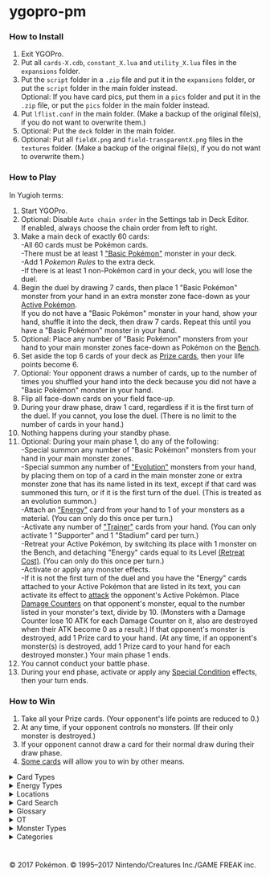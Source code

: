 # ygopro-pm

### How to Install
1. Exit YGOPro.
2. Put all `cards-X.cdb`, `constant_X.lua` and `utility_X.lua` files in the `expansions` folder.
3. Put the `script` folder in a `.zip` file and put it in the `expansions` folder, or put the `script` folder in the main folder instead.<br>
Optional: If you have card pics, put them in a `pics` folder and put it in the `.zip` file, or put the `pics` folder in the main folder instead.
4. Put `lflist.conf` in the main folder. (Make a backup of the original file(s), if you do not want to overwrite them.)
5. Optional: Put the `deck` folder in the main folder.
6. Optional: Put all `fieldX.png` and `field-transparentX.png` files in the `textures` folder. (Make a backup of the original file(s), if you do not want to overwrite them.)

### How to Play
In Yugioh terms:
1. Start YGOPro.
2. Optional: Disable `Auto chain order` in the Settings tab in Deck Editor.<br>
If enabled, always choose the chain order from left to right.
3. Make a main deck of exactly 60 cards:<br>
	-All 60 cards must be Pokémon cards.<br>
	-There must be at least 1 ["Basic Pokémon"](https://bulbapedia.bulbagarden.net/wiki/Basic_Pok%C3%A9mon_(TCG)) monster in your deck.<br>
	-Add 1 *Pokemon Rules* to the extra deck.<br>
	-If there is at least 1 non-Pokémon card in your deck, you will lose the duel.
4. Begin the duel by drawing 7 cards, then place 1 "Basic Pokémon" monster from your hand in an extra monster zone face-down as your [Active Pokémon](https://bulbapedia.bulbagarden.net/wiki/Appendix:Glossary_(TCG)#Active_Pok.C3.A9mon).<br>
If you do not have a "Basic Pokémon" monster in your hand, show your hand, shuffle it into the deck, then draw 7 cards. Repeat this until you have a "Basic Pokémon" monster in your hand.<br>
5. Optional: Place any number of "Basic Pokémon" monsters from your hand to your main monster zones face-down as Pokémon on the [Bench](https://bulbapedia.bulbagarden.net/wiki/Appendix:Glossary_(TCG)#Bench).<br>
6. Set aside the top 6 cards of your deck as [Prize cards](https://bulbapedia.bulbagarden.net/wiki/Appendix:Glossary_(TCG)#Prize_Card), then your life points become 6.<br>
7. Optional: Your opponent draws a number of cards, up to the number of times you shuffled your hand into the deck because you did not have a "Basic Pokémon" monster in your hand.<br>
8. Flip all face-down cards on your field face-up.
9. During your draw phase, draw 1 card, regardless if it is the first turn of the duel. If you cannot, you lose the duel. (There is no limit to the number of cards in your hand.)
10. Nothing happens during your standby phase.
11. Optional: During your main phase 1, do any of the following:<br>
	-Special summon any number of "Basic Pokémon" monsters from your hand in your main monster zones.<br>
	-Special summon any number of ["Evolution"](https://bulbapedia.bulbagarden.net/wiki/Appendix:Glossary_(TCG)#Evolution_card) monsters from your hand, by placing them on top of a card in the main monster zone or extra monster zone that has its name listed in its text, except if that card was summoned this turn, or if it is the first turn of the duel. (This is treated as an evolution summon.)<br>
	-Attach an ["Energy"](https://bulbapedia.bulbagarden.net/wiki/Energy_card_(TCG)) card from your hand to 1 of your monsters as a material. (You can only do this once per turn.)<br>
	-Activate any number of ["Trainer"](https://bulbapedia.bulbagarden.net/wiki/Trainer_card_(TCG)) cards from your hand. (You can only activate 1 "Supporter" and 1 "Stadium" card per turn.)<br>
	-Retreat your Active Pokémon, by switching its place with 1 monster on the Bench, and detaching "Energy" cards equal to its Level [(Retreat Cost)](https://bulbapedia.bulbagarden.net/wiki/Retreat_cost). (You can only do this once per turn.)<br>
	-Activate or apply any monster effects.<br>
	-If it is not the first turn of the duel and you have the "Energy" cards attached to your Active Pokémon that are listed in its text, you can activate its effect to [attack](https://bulbapedia.bulbagarden.net/wiki/Attack_(TCG)) the opponent's Active Pokémon. Place [Damage Counters](https://bulbapedia.bulbagarden.net/wiki/Appendix:Glossary_(TCG)#Damage) on that opponent's monster, equal to the number listed in your monster's text, divide by 10. (Monsters with a Damage Counter lose 10 ATK for each Damage Counter on it, also are destroyed when their ATK become 0 as a result.) If that opponent's monster is destroyed, add 1 Prize card to your hand. (At any time, if an opponent's monster(s) is destroyed, add 1 Prize card to your hand for each destroyed monster.) Your main phase 1 ends.
12. You cannot conduct your battle phase.
13. During your end phase, activate or apply any [Special Condition](https://bulbapedia.bulbagarden.net/wiki/Special_Conditions_(TCG)) effects, then your turn ends.

### How to Win
1. Take all your Prize cards. (Your opponent's life points are reduced to 0.)
2. At any time, if your opponent controls no monsters. (If their only monster is destroyed.)
3. If your opponent cannot draw a card for their normal draw during their draw phase.
4. [Some cards](https://www.pokemon.com/us/pokemon-tcg/pokemon-cards/?cardName=&cardText=win+this+game&evolvesFrom=&simpleSubmit=&format=unlimited&particularArtist=&sort=number&sort=number) will allow you to win by other means.

<details>
<summary>Card Types</summary>

- `Pokémon = Monster (Level=Retreat Cost, ATK=current HP, DEF=original HP)`
	- `Pokémon with "Poké-Power", "Poké-Body", "Ability", etc. in their text = Monster + Effect`
- `Trainer = Spell`
	- `Stadium = Spell + Field`
- `Energy = Trap`
</details>
<details>
<summary>Energy Types</summary>

- `Grass = EARTH Attribute`
- `Fire = WATER Attribute`
- `Water = FIRE Attribute`
- `Lightning = WIND Attribute`
- `Psychic = LIGHT Attribute`
- `Fighting = DARK Attribute`
- `Darkness = DIVINE Attribute`
- `Metal = 0x080` (unlisted in YGOPro's tabs)
- `Colorless = 0x100` (unlisted in YGOPro's tabs)
- `Fairy = 0x200` (unlisted in YGOPro's tabs)
- `Dragon = 0x400` (unlisted in YGOPro's tabs)
</details>
<details>
<summary>Locations</summary>

- `Active Pokémon (In Play) = Extra Monster Zone`
- `Bench (In Play) = Main Monster Zone`
	- [Increased Bench](https://www.pokemon.com/us/pokemon-tcg/pokemon-cards/xy-series/xy6/89/) `(In Play) = Spell & Trap Zones #1-4` (Not fully supported by YGOPro.)
- `Discard Pile = Graveyard`
- `Lost Zone = Face-up banished cards` (text color = black)
- `Prize Cards = Face-down banished cards` (text color = blue) (Your opponent's life points are equal to your total number of Prize cards.)
</details>
<details>
<summary>Card Search</summary>

You can search for the following specific card information in YGOPro:
- Attack Damage: Type `N damage`, or type ` N damage` for a more norrower search
- Card Type: Search by `Type`
- Energy Type (Pokémon Type): Search by `Attribute` (only until `Darkness`), or type `Pokemon Type: Energy`
- Expansions (what set the card appears in): **N/A**
- Format (what tournament format the card is legally playable in): **N/A**
- HP (Hit Points): Search by `ATK`
- Pokémon that have an Ability: Search by `Effect` or `Has Ability`
- Pokémon Evolution: Type `Stage 1`, `Stage 2`, or type `Stage: Stage 1`, `Stage: Stage 2`, and `Evolves from Pokémon name` for a more norrower search
- Rarity: **N/A**
- Resistance: Type `Resistance: Energy -N`, or type `Resistance: none` for Pokémon that have no Resistance
- Retreat Cost: Search by `Level/Rank`
- Total Attack Cost: **N/A** (You can type `[ ]` for Pokémon that don't have an Attack Cost, `[P] ` for Pokémon attacks that require only 1 Psychic Energy, etc.)
- Weakness: Type `Weakness: Energy x2`, `Weakness: Energy +N`, or type `Weakness: none` for Pokémon that have no Weakness

Note - Energy. The following abbreviations are used for each Energy Type:<br>
- [G] = Grass
- [R] = Fire (R is short for 'Red')
- [W] = Water
- [L] = Lightning
- [P] = Psychic
- [F] = Fighting
- [D] = Darkness
- [M] = Metal
- [C] = Colorless
- [Y] = Fairy (Y is the last letter in 'Fairy')
- [N] = Dragon (N is the last letter in 'Dragon')

Note - missing information. Text that appears on the card that is not essential to gameplay is not searchable in the database:<br>
- Card Illustrator (artist who illustrated the image on the card)
- Pokédex Number - No. 125
- Pokémon Category (Species) - Electric Pokémon
- Pokémon Length/Height - Ht:3'07''
- Pokémon Weight - WT 66.1 lbs
</details>
<details>
<summary>Glossary</summary>

- `Ability/Pokémon Power =` [Monster effect](http://yugioh.wikia.com/wiki/Monster_effect)
- `Active Pokémon = Monster in the Extra Monster Zone`
- `Ancient Trait` = *TBA*
- `Attach = Attach a card to a monster as a material`
- `Attack = During your Main Phase, if this card has [...] attached to it: You can activate this effect; (attack goes here).`
- `Between-Turns Step = End Phase`
- `Break Evolution` = *TBA*
- `Burn Marker = Burn Counter`
- `Damage = Place a Damage Counter on a monster at the end of the Damage Step. (Monsters with a Damage Counter lose 10 ATK for each Damage Counter on it, also are destroyed when their ATK become 0 as a result.)`
- `Damage Counter = Damage Counter`
- `Defending Pokémon = Attack target in an Extra Monster Zone`
- `Devolve` = *TBA*
- `Discard = Send a card to the Graveyard or detach a material from a monster.`
- `Evolve = Special Summon this card (from your hand) in Attack Position, by placing it on a monster that is listed in this card's text. (This is treated as an Evolution Summon.)`
- `Evolved Pokémon = "Evolution" monster with a material whose name is included on it`
- `GX Marker` = *TBA*
- `Game = Duel`
- `Hit Points (HP) = ATK`
- `In Play = Cards in the Extra Monster Zones and Main Monster Zones [or Spell & Trap Zone as an extended Bench]`
- `Knocked Out = When a monster on the field is destroyed`
- `Match = Duel`
- `Poké-Body =` [Continuous](http://yugioh.wikia.com/wiki/Continuous_Effect) `monster effect [while that monster is in a Monster Zone or Spell & Trap Zone]`
- `Poké-Power =` [Ignition](http://yugioh.wikia.com/wiki/Ignition_Effect) `monster effect`
- `Pokémon = Monster`
- `Pokémon Legend` = *TBA*
- `Poison Marker = Poison Counter`
- `Resistance` = *TBA*
- `Retreat = Once per turn: You can switch the locations of 1 monster in your Extra Monster Zone with 1 monster in your Main Monster Zone [or Spell & Trap Zone as an extended Bench], by detaching "Energy" cards from the monster in the Extra Monster Zone equal to its Level.`
- `Special Condition = Continuous Effect` (["Asleep"](https://bulbapedia.bulbagarden.net/wiki/Special_Conditions_(TCG)#Asleep), ["Burned"](https://bulbapedia.bulbagarden.net/wiki/Special_Conditions_(TCG)#Burned), ["Confused"](https://bulbapedia.bulbagarden.net/wiki/Special_Conditions_(TCG)#Confused), ["Paralyzed"](https://bulbapedia.bulbagarden.net/wiki/Special_Conditions_(TCG)#Paralyzed) and ["Poisoned"](https://bulbapedia.bulbagarden.net/wiki/Special_Conditions_(TCG)#Poisoned))
- `Sudden Death` = *TBA*
- `Weakness` = *TBA*
</details>
<details>
<summary>OT</summary>

- `0x5` = OCG only card `(0x1 OCG + 0x4 Anime/DIY)`
- `0x6` = TCG only card `(0x2 TCG + 0x4 Anime/DIY)`
- `0x7` = OCG + TCG card `(0x1 OCG + 0x2 TCG + 0x4 Anime/DIY)`
</details>
<details>
<summary>Monster Types</summary>

- `0x1	Warrior` = Superpower, Punching, Kicking, Handstand, Scuffle, Meditate, Muscular, etc.
- `0x2	Spellcaster` = Magical, etc.
- `0x4	Fairy` = Fairy, Balloon, Transform(†), Starshape(†), Happiness, Playhouse, Intertwining, Life, Cotton Candy, Fragrance, Perfume, etc.
- `0x8	Fiend` = Gas(†), Shadow, Dark(ness), Sharp Claw(†), Moonlight, Pitch-Black, Wicked, Big Boss, Disaster, Savage(†), Brutal, Scarecrow(†), etc.
- `0x10	Zombie` = **N/A**
- `0x20	Machine` = Magnet (Area), Armor (Bird), Iron (Snake, Will), Scissors, Temporal(†), Shield, Bronze (Bell), Sword (Blade), etc.
- `0x40	Aqua` = Aquamouse, Sea Lion, Tadpole, (Tiny) Turtle, Mysterious(†), Starshape, Bubble Jet, Freeze, Sludge(†), (River) Crab, etc.
- `0x80	Pyro` = Volcano, Spitfire, Flame, Fire (Horse, Mouse), Live Coal, Blast, High Temp, Lava, Ember, Scorching, etc.
- `0x100	Rock` = (Rock) Skin, Snake, Megaton, Armor, Hard Shell, etc.
- `0x200	Winged Beast` = Duck, (Twin) Bird, Beak(†), Bat, Owl, Diving(†), Music Note, Predator(†), Starling(†), etc.
- `0x400	Plant` = Seed, Vine, Flower, Egg, Coconut, (Cotton)Weed[420], Mushroom{840}, (Tiny) Leaf, Herb, Sun, Bug Catcher, Blossom, Thorn, etc.
- `0x800	Insect` = Mantis, (Poison, Tiny) Bee, Worm, Mole(†), Cocoon, Poison Gas(†), (Hairy) Bug, Butterfly, (Stag)Beetle, (Poison)Moth, etc.
- `0x1000	Thunder` = Electric, Ball(†), Light, Angler(†), Wool(†), Thunder(bolt), EleSquirrel, Flash, Spark, Gleam Eyes, Discharge, Plasma, etc.
- `0x2000	Dragon` = Dragon, Humming(†), Boundary, Cave(†), Axe Jaw(†), etc.
- `0x4000	Beast` = Mouse, (Scratch, Classy, Tiger) Cat(ty), Puppy, Drill(†) Poison Pin(†), Fox, Rat, Parent, (Pig) Monkey, Lonely, Bonekeeper, etc.
- `0x8000	Beast-Warrior` = **N/A**
- `0x10000	Dinosaur` = Fossil, Spiral(†), Head Butt, Tundra(†), Sea Lily(†), Barnacle(†), Plate, Old Shrimp(†), etc.
- `0x20000	Fish` = (Shell, Gold, Water)Fish, Neon(†), etc.
- `0x40000	Sea Serpent` = Atrocious(†), etc.
- `0x80000	Reptile` = Lizard, Cobra, (Land) Snake, etc.
- `0x100000	Psychic` = Genetic, Psi, Hypnosis, Human Shape(†), Barrier(†), Dopey, Royal(†), Mystic, Sun, Patient(†), New Species(†), Symbol, Bright, etc.
- `0x200000	Divine-Beast` = Legendary, Timetravel, Rainbow(†), Aurora, Alpha, etc.
- `0x400000	Creator God` = **N/A**
- `0x800000	Wyrm` = **N/A**
- `0x1000000	Cyberse` = Virtual, etc.
- (†) = Subject to change
</details>
<details>
<summary>Categories</summary>

- `0x1	Destroy Spell/Trap` = Put a Stadium or non-Pokémon card that is In Play into the discard pile
- `0x2	Destroy Monster` = Knock Out a Pokémon
- `0x4	Banish` = Put a card in the Lost Zone
- `0x8	Send to Graveyard` = Put a card into the discard pile; discard a card
- `0x10	Return to Hand` = Put a card that is In Play into a player's hand
- `0x20	Return to Deck` = Put a card into a player's deck
- `0x40	Hand Destruction` = Take a card or have your opponent, take a out of their hand; decrease their hand size
- `0x80	Deck Destruction` = Take a card or have your opponent, take a out of their deck; decrease their deck size
- `0x100	Increase Draw` = Put a card from the top of the deck into a player's hand
- `0x200	Search Deck` = Look at a player's deck
- `0x400	Recover from Graveyard` = Put a card from the discard pile into a player's hand, or In Play
- `0x800	Change Card Position` = Switch an Active Pokémon with a Benched Pokémon, or vice-versa
- `0x1000	Get Control` = Add a Special Condition to a Pokémon
- `0x2000	Increase/Decrease ATK/DEF` = Increase or decrease a Pokémon's HP
- `0x4000	Pierce` = Make a Pokémon do more damage, have a Pokémon take less damage, or prevent damage done to a Pokémon
- `0x8000	Multiple Attacks` = Make a Pokémon able to attack more than once per turn
- `0x10000	Restrict Attack` = Make a Pokémon unable to use its attacks; Mega Evolution; end a player's turn before that player can attack
- `0x20000	Direct Attack` = **N/A**
- `0x40000	Special Summon` = Put a Pokémon In Play; play a non-Pokémon card as if it were a Pokémon
- `0x80000	Token` = **N/A**
- `0x100000	Type` = Lists a Pokémon category (species) in the text box
- `0x200000	Attribute` = Lists a non-Attack Cost Energy Type in the text box
- `0x400000	Reduce LP` = Put a Damage Counter on a Pokémon, except due to a Pokémon's attack
- `0x800000	Recover LP` = Remove a Damage Counter from a Pokémon
- `0x1000000	Cannot Destroy` = Make a Pokémon unable to be Knocked Out; doesn't count as a Knocked Out Pokémon
- `0x2000000	Cannot Target` = Remove a Special Condition from a Pokémon
- `0x4000000	Counter` = Lists a counter/marker in the text box; put any counters/markers on a card, or remove them
- `0x8000000	Gamble` = Flip a coin; rock-paper-scissors; guess information
- `0x10000000	Fusion` = **N/A**
- `0x20000000	Synchro` = **N/A**
- `0x40000000	Xyz` = Lists an Evolution card in the text box; Evolution; evolve or devolve a Pokémon
- `0x80000000	Cancel out Effect` = Cause a Poké-Body, Poké-Power, or ability to stop working
</details>

#
© 2017 Pokémon. © 1995–2017 Nintendo/Creatures Inc./GAME FREAK inc.
